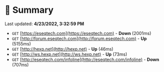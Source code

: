 # 📖 Summary
Last updated: **4/23/2022, 3:32:59 PM**

- `GET` [https://eseqtech.com](https://eseqtech.com) - **Down** (2001ms)
- `GET` [http://forum.eseqtech.com](http://forum.eseqtech.com) - **Up** (5155ms)
- `GET` [http://hexp.net](http://hexp.net) - **Up** (46ms)
- `GET` [http://ws.hexp.net](http://ws.hexp.net) - **Up** (73ms)
- `GET` [http://eseqtech.com/infoline](http://eseqtech.com/infoline) - **Down** (707ms)
